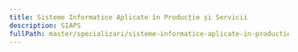 ```yaml
---
title: Sisteme Informatice Aplicate în Producție și Servicii
description: SIAPS
fullPath: master/specializari/sisteme-informatice-aplicate-in-productie-si-servicii
---
```

